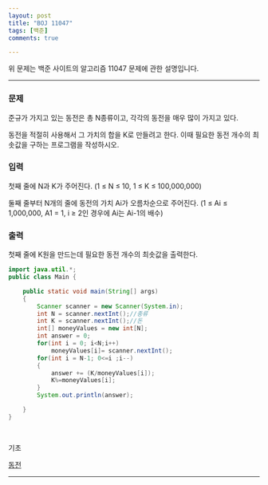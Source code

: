 ```yaml
---
layout: post
title: "BOJ 11047"
tags: [백준]
comments: true

---
```


위 문제는 백준 사이트의 알고리즘 11047 문제에 관한 설명입니다.<br>

---

### 문제

준규가 가지고 있는 동전은 총 N종류이고, 각각의 동전을 매우 많이 가지고 있다.

동전을 적절히 사용해서 그 가치의 합을 K로 만들려고 한다. 이때 필요한 동전 개수의 최솟값을 구하는 프로그램을 작성하시오.

### 입력

첫째 줄에 N과 K가 주어진다. (1 ≤ N ≤ 10, 1 ≤ K ≤ 100,000,000)

둘째 줄부터 N개의 줄에 동전의 가치 Ai가 오름차순으로 주어진다. (1 ≤ Ai ≤ 1,000,000, A1 = 1, i ≥ 2인 경우에 Ai는 Ai-1의 배수)

### 출력

첫째 줄에 K원을 만드는데 필요한 동전 개수의 최솟값을 출력한다.

```java
import java.util.*;
public class Main {

    public static void main(String[] args)
    {
        Scanner scanner = new Scanner(System.in);
        int N = scanner.nextInt();//종류
        int K = scanner.nextInt();//돈
        int[] moneyValues = new int[N];
        int answer = 0;
        for(int i = 0; i<N;i++)
            moneyValues[i]= scanner.nextInt();
        for(int i = N-1; 0<=i ;i--)
        {
            answer += (K/moneyValues[i]);
            K%=moneyValues[i];
        }
        System.out.println(answer);

    }
}

 

```

기초

<a href="https://www.acmicpc.net/problem/11047">동전</a>

---
